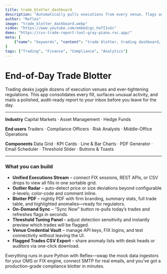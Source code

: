```yaml
---
title: trade_blotter_dashboard
description: "Automatically pulls executions from every venue, flags outliers, and emails a compliance-ready PDF to traders each night."
author: "Reflex"
image: "trade_blotter_dashboard.webp"
video: "https://www.youtube.com/embed/gc_he7I1vGc"
demo: "https://csv-trade-report-tool-gray-piano.rxc.app/"
meta: [
    {"name": "keywords", "content": "trade blotter, trading dashboard, financial operations, execution management, outlier detection, compliance reporting, nightly pdf, trading analytics"},
]
tags: ["Trading", "Finance", "Compliance", "Analytics"]
---
```


# End-of-Day Trade Blotter

Trading desks juggle dozens of execution venues and ever-tightening regulations.
This app consolidates every fill, surfaces unusual activity, and mails a polished, audit-ready report to your inbox before you leave for the day.

---

**Industry**
Capital Markets · Asset Management · Hedge Funds

**End users**
Traders · Compliance Officers · Risk Analysts · Middle-Office Operations

**Components**
Data Grid · KPI Cards · Line & Bar Charts · PDF Generator · Email Scheduler · Threshold Slider · Buttons & Toasts

---

### What you can build

* **Unified Executions Stream** – connect FIX sessions, REST APIs, or CSV drops to view all fills in one sortable grid.
* **Outlier Radar** – auto-detect price or size deviations beyond configurable σ-levels; color-code and comment inline.
* **Blotter PDF** – nightly PDF with firm branding, summary stats, full trade table, and highlighted anomalies—ready for regulators.
* **On-Demand Sync** – “Sync Now” button re-pulls today’s trades and refreshes flags in seconds.
* **Threshold Tuning Panel** – adjust detection sensitivity and instantly preview which trades will be flagged.
* **Venue Credential Vault** – manage API keys, FIX logins, and test connectivity without leaving the UI.
* **Flagged Trades CSV Export** – share anomaly lists with desk heads or auditors via one-click download.

Everything runs in pure Python with Reflex—swap the mock data ingestors for your OMS or FIX engine, connect SMTP for real emails, and you’ve got a production-grade compliance blotter in minutes.
